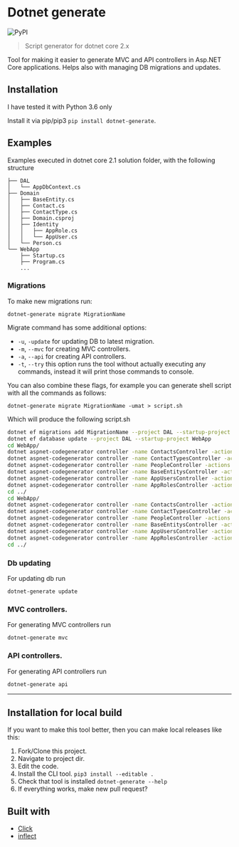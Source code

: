 # Dotnet generate
![PyPI](https://img.shields.io/pypi/v/dotnet-generate.svg?style=flat-square)
> Script generator for dotnet core 2.x


Tool for making it easier to generate MVC and API controllers in Asp.NET Core applications.
Helps also with managing DB migrations and updates.

## Installation

I have tested it with Python 3.6 only

Install it via pip/pip3 `pip install dotnet-generate`.


## Examples

Examples executed in dotnet core 2.1 solution folder, with the following structure

```
├── DAL
│   └── AppDbContext.cs
├── Domain
│   ├── BaseEntity.cs
│   ├── Contact.cs
│   ├── ContactType.cs
│   ├── Domain.csproj
│   ├── Identity
│   │   ├── AppRole.cs
│   │   └── AppUser.cs
│   └── Person.cs
└── WebApp
    ├── Startup.cs
    ├── Program.cs
    ...
```

### Migrations

To make new migrations run:
```
dotnet-generate migrate MigrationName
```

Migrate command has some additional options:
- `-u`, `-update` for updating DB to latest migration.
- `-m`, `--mvc` for creating MVC controllers.
- `-a`, `--api` for creating API controllers.
- `-t`, `--try` this option runs the tool without actually executing any commands, instead it will print those commands to console.

You can also combine these flags, for example you can generate shell script with all the commands as follows:

```
dotnet-generate migrate MigrationName -umat > script.sh
```

Which will produce the following script.sh

```bash
dotnet ef migrations add MigrationName --project DAL --startup-project WebApp
dotnet ef database update --project DAL --startup-project WebApp
cd WebApp/
dotnet aspnet-codegenerator controller -name ContactsController -actions -m Contact -dc AppDbContext -outDir Controllers --useDefaultLayout --useAsyncActions --referenceScriptLibraries -f
dotnet aspnet-codegenerator controller -name ContactTypesController -actions -m ContactType -dc AppDbContext -outDir Controllers --useDefaultLayout --useAsyncActions --referenceScriptLibraries -f
dotnet aspnet-codegenerator controller -name PeopleController -actions -m Person -dc AppDbContext -outDir Controllers --useDefaultLayout --useAsyncActions --referenceScriptLibraries -f
dotnet aspnet-codegenerator controller -name BaseEntitysController -actions -m BaseEntity -dc AppDbContext -outDir Controllers --useDefaultLayout --useAsyncActions --referenceScriptLibraries -f
dotnet aspnet-codegenerator controller -name AppUsersController -actions -m AppUser -dc AppDbContext -outDir Controllers --useDefaultLayout --useAsyncActions --referenceScriptLibraries -f
dotnet aspnet-codegenerator controller -name AppRolesController -actions -m AppRole -dc AppDbContext -outDir Controllers --useDefaultLayout --useAsyncActions --referenceScriptLibraries -f
cd ../
cd WebApp/
dotnet aspnet-codegenerator controller -name ContactsController -actions -m Contact -dc AppDbContext -outDir Api/Controllers -api --useAsyncActions -f
dotnet aspnet-codegenerator controller -name ContactTypesController -actions -m ContactType -dc AppDbContext -outDir Api/Controllers -api --useAsyncActions -f
dotnet aspnet-codegenerator controller -name PeopleController -actions -m Person -dc AppDbContext -outDir Api/Controllers -api --useAsyncActions -f
dotnet aspnet-codegenerator controller -name BaseEntitysController -actions -m BaseEntity -dc AppDbContext -outDir Api/Controllers -api --useAsyncActions -f
dotnet aspnet-codegenerator controller -name AppUsersController -actions -m AppUser -dc AppDbContext -outDir Api/Controllers -api --useAsyncActions -f
dotnet aspnet-codegenerator controller -name AppRolesController -actions -m AppRole -dc AppDbContext -outDir Api/Controllers -api --useAsyncActions -f
cd ../

```

### Db updating

For updating db run
```
dotnet-generate update
```

### MVC controllers.

For generating MVC controllers run
```
dotnet-generate mvc
```

### API controllers.

For generating API controllers run
```
dotnet-generate api
```

-----
## Installation for local build

If you want to make this tool better,
then you can make local releases like this:

1. Fork/Clone this project.
2. Navigate to project dir.
3. Edit the code.
4. Install the CLI tool. `pip3 install --editable .`
5. Check that tool is installed `dotnet-generate --help`
6. If everything works, make new pull request?


## Built with

- [Click](https://github.com/pallets/click)
- [inflect](https://github.com/jazzband/inflect)
